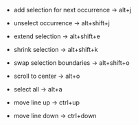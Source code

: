 - add selection for next occurrence -> alt+j

- unselect occurrence -> alt+shift+j

- extend selection -> alt+shift+e

- shrink selection -> alt+shift+k

- swap selection boundaries -> alt+shift+o

- scroll to center -> alt+o

- select all -> alt+a

- move line up -> ctrl+up

- move line down -> ctrl+down
